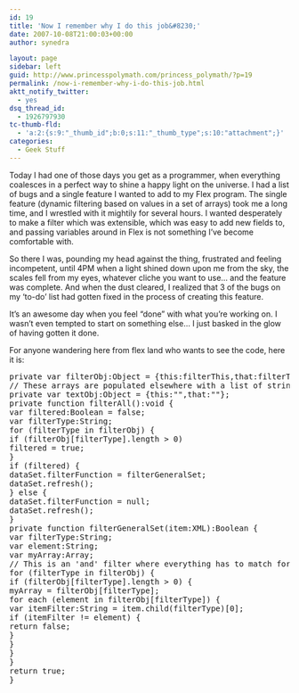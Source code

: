 ```yaml
---
id: 19
title: 'Now I remember why I do this job&#8230;'
date: 2007-10-08T21:00:03+00:00
author: synedra

layout: page
sidebar: left
guid: http://www.princesspolymath.com/princess_polymath/?p=19
permalink: /now-i-remember-why-i-do-this-job.html
aktt_notify_twitter:
  - yes
dsq_thread_id:
  - 1926797930
tc-thumb-fld:
  - 'a:2:{s:9:"_thumb_id";b:0;s:11:"_thumb_type";s:10:"attachment";}'
categories:
  - Geek Stuff
---
```

Today I had one of those days you get as a programmer, when everything coalesces in a perfect way to shine a happy light on the universe. I had a list of bugs and a single feature I wanted to add to my Flex program. The single feature (dynamic filtering based on values in a set of arrays) took me a long time, and I wrestled with it mightily for several hours. I wanted desperately to make a filter which was extensible, which was easy to add new fields to, and passing variables around in Flex is not something I&#8217;ve become comfortable with.
  
So there I was, pounding my head against the thing, frustrated and feeling incompetent, until 4PM when a light shined down upon me from the sky, the scales fell from my eyes, whatever cliche you want to use&#8230; and the feature was complete. And when the dust cleared, I realized that 3 of the bugs on my &#8216;to-do&#8217; list had gotten fixed in the process of creating this feature.
  
It&#8217;s an awesome day when you feel &#8220;done&#8221; with what you&#8217;re working on. I wasn&#8217;t even tempted to start on something else&#8230; I just basked in the glow of having gotten it done.
  
For anyone wandering here from flex land who wants to see the code, here it is:

<pre>private var filterObj:Object = {this:filterThis,that:filterThat};
// These arrays are populated elsewhere with a list of strings to filter on
private var textObj:Object = {this:"",that:""};
private function filterAll():void {
var filtered:Boolean = false;
var filterType:String;
for (filterType in filterObj) {
if (filterObj[filterType].length > 0)
filtered = true;
}
if (filtered) {
dataSet.filterFunction = filterGeneralSet;
dataSet.refresh();
} else {
dataSet.filterFunction = null;
dataSet.refresh();
}
private function filterGeneralSet(item:XML):Boolean {
var filterType:String;
var element:String;
var myArray:Array;
// This is an 'and' filter where everything has to match for the element to return true
for (filterType in filterObj) {
if (filterObj[filterType].length > 0) {
myArray = filterObj[filterType];
for each (element in filterObj[filterType]) {
var itemFilter:String = item.child(filterType)[0];
if (itemFilter != element) {
return false;
}
}
}
}
return true;
}
</pre>